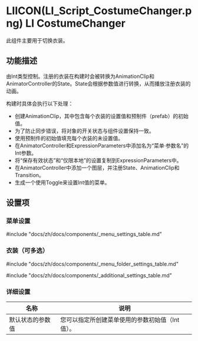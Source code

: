# LIICON(LI_Script_CostumeChanger.png) LI CostumeChanger

此组件主要用于切换衣装。

## 功能描述

由Int类型控制。注册的衣装在构建时会被转换为AnimationClip和AnimatorController的State。State会根据参数值进行转换，从而播放注册衣装的动画。

构建时具体会执行以下处理：

- 创建AnimationClip，其中包含每个衣装的设置值和预制件（prefab）的初始值。
- 为了防止同步错误，将对象的开关状态与组件设置保持一致。
- 使用预制件的初始值填充每个衣装的未设置值。
- 在AnimatorController和ExpressionParameters中添加名为“菜单·参数名”的Int参数。
- 将“保存有效状态”和“仅限本地”的设置复制到ExpressionParameters中。
- 在AnimatorController中添加一个图层，并注册State、AnimationClip和Transition。
- 生成一个使用Toggle来设置Int值的菜单。

## 设置项

### 菜单设置

#include "docs/zh/docs/components/_menu_settings_table.md"

### 衣装（可多选）

#include "docs/zh/docs/components/_menu_folder_settings_table.md"

#include "docs/zh/docs/components/_additional_settings_table.md"

### 详细设置

|名称|说明|
|-|-|
|默认状态的参数值|您可以指定所创建菜单使用的参数初始值（Int值）。|